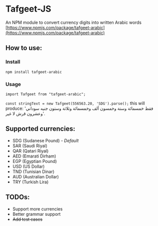 # Tafgeet-JS
An NPM module to convert currency digits into written Arabic words
[https://www.npmjs.com/package/tafgeet-arabic](https://www.npmjs.com/package/tafgeet-arabic)

## How to use:
### Install
`npm install tafgeet-arabic`
### Usage
`import Tafgeet from "tafgeet-arabic";`

`const stringText = new Tafgeet(556563.20, 'SDG').parse();` this will produce: 'فقط خمسمائة وستة وخمسون ألف وخمسمائة وثلاثة وستون جنيه سوداني وعشرون قرش لا غير'.

## Supported currencies: 
- SDG (Sudanese Pound) - *Default*
- SAR (Saudi Riyal)
- QAR (Qatari Riyal)
- AED (Emarati Dirham)
- EGP (Egyptian Pound)
- USD (US Dollar)
- TND (Tunisian Dinar)
- AUD (Australian Dollar)
- TRY (Turkish Lira)

## TODOs: 
- Support more currencies
- Better grammar support
- ~~Add test cases~~
